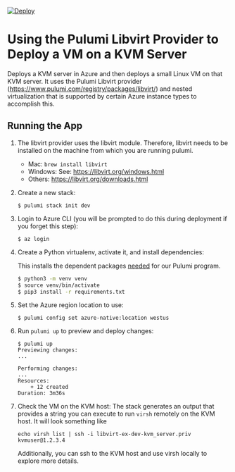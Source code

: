 [![Deploy](https://get.pulumi.com/new/button.svg)](https://app.pulumi.com/new?template=https://github.com/pulumi/examples/blob/master/libvirt-py-vm/README.md)

# Using the Pulumi Libvirt Provider to Deploy a VM on a KVM Server

Deploys a KVM server in Azure and then deploys a small Linux VM on that KVM server.
It uses the Pulumi Libvirt provider (https://www.pulumi.com/registry/packages/libvirt/) and nested virtualization that is supported by certain Azure instance types to accomplish this.

## Running the App

1. The libvirt provider uses the libvirt module. Therefore, libvirt needs to be installed on the machine from which you are running pulumi.
   - Mac: `brew install libvirt`
   - Windows: See: https://libvirt.org/windows.html
   - Others: https://libvirt.org/downloads.html

1. Create a new stack:

   ```
   $ pulumi stack init dev
   ```

1. Login to Azure CLI (you will be prompted to do this during deployment if you forget this step):

   ```
   $ az login
   ```

1. Create a Python virtualenv, activate it, and install dependencies:

   This installs the dependent packages [needed](https://www.pulumi.com/docs/intro/concepts/how-pulumi-works/) for our Pulumi program.

   ```bash
   $ python3 -m venv venv
   $ source venv/bin/activate
   $ pip3 install -r requirements.txt
   ```

1. Set the Azure region location to use:

   ```
   $ pulumi config set azure-native:location westus
   ```

1. Run `pulumi up` to preview and deploy changes:

   ```
   $ pulumi up
   Previewing changes:
   ...

   Performing changes:
   ...
   Resources:
       + 12 created
   Duration: 3m36s
   ```

1. Check the VM on the KVM host:
   The stack generates an output that provides a string you can execute to run `virsh` remotely on the KVM host.
   It will look something like
   ```
   echo virsh list | ssh -i libvirt-ex-dev-kvm_server.priv kvmuser@1.2.3.4
   ```
   Additionally, you can ssh to the KVM host and use virsh locally to explore more details.
